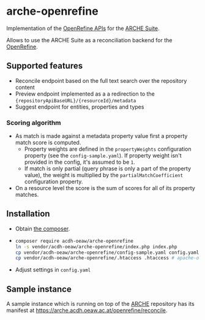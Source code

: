 # arche-openrefine

Implementation of the [OpenRefine APIs](https://reconciliation-api.github.io/specs/latest/) for the [ARCHE Suite](https://github.com/acdh-oeaw/arche-core).

Allows to use the ARCHE Suite as a reconciliation backend for the [OpenRefine](https://openrefine.org/).

## Supported features

* Reconcile endpoint based on the full text search over the repository content
* Preview endpoint implemented as a a redirection to the `{repositoryApiBaseURL}/{resourceId}/metadata`
* Suggest endpoint for entities, properties and types

### Scoring algorithm

* As match is made against a metadata property value first a property match score is computed.
    * Property weights are defined in the `propertyWeights` configuration property (see the `config-sample.yaml`).
      If property weight isn't provided in the config, it's assumed to be `1`.
    * If match is only partial (query phrase is only a part of the property value),
      the weight is multiplied by the `partialMatchCoefficient` configuration property.
* On a resource level the score is the sum of scores for all of its property matches.

## Installation

* Obtain [the composer](https://getcomposer.org/).
* ```bash
  composer require acdh-oeaw/arche-openrefine
  ln -s vendor/acdh-oeaw/arche-openrefine/index.php index.php
  cp vendor/acdh-oeaw/arche-openrefine/config-sample.yaml config.yaml
  cp vendor/acdh-oeaw/arche-openrefine/.htaccess .htaccess # apache-only
  ```
* Adjust settings in `config.yaml`

## Sample instance

A sample instance which is running on top of the [ARCHE](http://arche.acdh.oeaw.ac.at/) repository has its manifest at https://arche.acdh.oeaw.ac.at/openrefine/reconcile.
